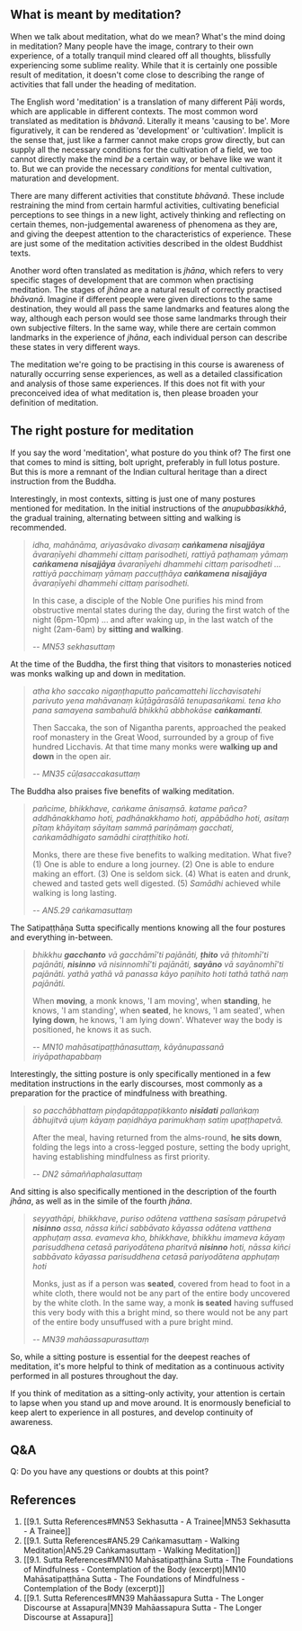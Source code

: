## What is meant by meditation?
When we talk about meditation, what do we mean? What's the mind doing in meditation? Many people have the image, contrary to their own experience, of a totally tranquil mind cleared off all thoughts, blissfully experiencing some sublime reality. While that it is certainly one possible result of meditation, it doesn't come close to describing the range of activities that fall under the heading of meditation.

The English word 'meditation' is a translation of many different Pāḷi words, which are applicable in different contexts. The most common word translated as meditation is *bhāvanā*. Literally it means 'causing to be'. More figuratively, it can be rendered as 'development' or 'cultivation'. Implicit is the sense that, just like a farmer cannot make crops grow directly, but can supply all the necessary conditions for the cultivation of a field, we too cannot directly make the mind *be* a certain way, or behave like we want it to. But we can provide the necessary *conditions* for mental cultivation, maturation and development.

There are many different activities that constitute *bhāvanā*. These include restraining the mind from certain harmful activities, cultivating beneficial perceptions to see things in a new light, actively thinking and reflecting on certain themes, non-judgemental awareness of phenomena as they are, and giving the deepest attention to the characteristics of experience. These are just some of the meditation activities described in the oldest Buddhist texts.

Another word often translated as meditation is *jhāna*, which refers to very specific stages of development that are common when practising meditation. The stages of *jhāna* are a natural result of correctly practised *bhāvanā*. Imagine if different people were given directions to the same destination, they would all pass the same landmarks and features along the way, although each person would see those same landmarks through their own subjective filters. In the same way, while there are certain common landmarks in the experience of *jhāna*, each individual person can describe these states in very different ways.

The meditation we're going to be practising in this course is awareness of naturally occurring sense experiences, as well as a detailed classification and analysis of those same experiences. If this does not fit with your preconceived idea of what meditation is, then please broaden your definition of meditation.

## The right posture for meditation
If you say the word 'meditation', what posture do you think of? The first one that comes to mind is sitting, bolt upright, preferably in full lotus posture. But this is more a remnant of the Indian cultural heritage than a direct instruction from the Buddha.

Interestingly, in most contexts, sitting is just one of many postures mentioned for meditation. In the initial instructions of the *anupubbasikkhā*, the gradual training, alternating between sitting and walking is recommended.

> *idha, mahānāma, ariyasāvako divasaṃ **caṅkamena** **nisajjāya** āvaraṇīyehi dhammehi cittaṃ parisodheti, rattiyā paṭhamaṃ yāmaṃ **caṅkamena** **nisajjāya** āvaraṇīyehi dhammehi cittaṃ parisodheti ... rattiyā pacchimaṃ yāmaṃ paccuṭṭhāya **caṅkamena** **nisajjāya** āvaraṇīyehi dhammehi cittaṃ parisodheti.* 
> 
> In this case, a disciple of the Noble One purifies his mind from obstructive mental states during the day, during the first watch of the night (6pm-10pm) ... and after waking up, in the last watch of the night (2am-6am) by **sitting and walking**.
> 
> -- *MN53 sekhasuttaṃ*

At the time of the Buddha, the first thing that visitors to monasteries noticed was monks walking up and down in meditation.

> *atha kho saccako nigaṇṭhaputto pañcamattehi licchavisatehi parivuto yena mahāvanaṃ kūṭāgārasālā tenupasaṅkami. tena kho pana samayena sambahulā bhikkhū abbhokāse **caṅkamanti**.*
> 
> Then Saccaka, the son of Nigantha parents, approached the peaked roof monastery in the Great Wood, surrounded by a group of five hundred Licchavis. At that time many monks were **walking up and down** in the open air.
> 
> -- *MN35 cūḷasaccakasuttaṃ*

The Buddha also praises five benefits of walking meditation.

> *pañcime, bhikkhave, caṅkame ānisaṃsā. katame pañca? addhānakkhamo hoti, padhānakkhamo hoti, appābādho hoti, asitaṃ pītaṃ khāyitaṃ sāyitaṃ sammā pariṇāmaṃ gacchati, caṅkamādhigato samādhi ciraṭṭhitiko hoti.*
> 
> Monks, there are these five benefits to walking meditation. What five? 
> (1) One is able to endure a long journey.
> (2) One is able to endure making an effort.
> (3) One is seldom sick.
> (4) What is eaten and drunk, chewed and tasted gets well digested.
> (5) *Samādhi* achieved while walking is long lasting.
> 
> -- *AN5.29 caṅkamasuttaṃ*

The Satipaṭṭhāṇa Sutta specifically mentions knowing all the four postures and everything in-between.

> *bhikkhu **gacchanto** vā gacchāmī’ti pajānāti, **ṭhito** vā ṭhitomhī’ti pajānāti, **nisinno** vā nisinnomhī’ti pajānāti, **sayāno** vā sayānomhī’ti pajānāti. yathā yathā vā panassa kāyo paṇihito hoti tathā tathā naṃ pajānāti.* 
> 
> When **moving**, a monk knows, 'I am moving', when **standing**, he knows, 'I am standing', when **seated**, he knows, 'I am seated', when **lying down**, he knows, 'I am lying down'. Whatever way the body is positioned, he knows it as such.
> 
> -- *MN10 mahāsatipaṭṭhānasuttaṃ, kāyānupassanā iriyāpathapabbaṃ*

Interestingly, the sitting posture is only specifically mentioned in a few meditation instructions in the early discourses, most commonly as a preparation for the practice of mindfulness with breathing.

> *so pacchābhattaṃ piṇḍapātappaṭikkanto **nisīdati** pallaṅkaṃ ābhujitvā ujuṃ kāyaṃ paṇidhāya parimukhaṃ satiṃ upaṭṭhapetvā.* 
> 
> After the meal, having returned from the alms-round, **he sits down**, folding the legs into a cross-legged posture, setting the body upright, having establishing mindfulness as first priority.
> 
> -- *DN2 sāmaññaphalasuttaṃ*
 
And sitting is also specifically mentioned in the description of the fourth *jhāna*, as well as in the simile of the fourth *jhāna*.

> *seyyathāpi, bhikkhave, puriso odātena vatthena sasīsaṃ pārupetvā **nisinno** assa, nāssa kiñci sabbāvato kāyassa odātena vatthena apphuṭaṃ assa. evameva kho, bhikkhave, bhikkhu imameva kāyaṃ parisuddhena cetasā pariyodātena pharitvā **nisinno** hoti, nāssa kiñci sabbāvato kāyassa parisuddhena cetasā pariyodātena apphuṭaṃ hoti* 
> 
> Monks, just as if a person was **seated**, covered from head to foot in a white cloth, there would not be any part of the entire body uncovered by the white cloth. In the same way, a monk **is seated** having suffused this very body with this a bright mind, so there would not be any part of the entire body unsuffused with a pure bright mind. 
> 
> -- *MN39 mahāassapurasuttaṃ*

So, while a sitting posture is essential for the deepest reaches of meditation, it's more helpful to think of meditation as a continuous activity performed in all postures throughout the day.

If you think of meditation as a sitting-only activity, your attention is certain to lapse when you stand up and move around. It is enormously beneficial to keep alert to experience in all postures, and develop continuity of awareness.

## Q&A

Q: Do you have any questions or doubts at this point?

## References
1. [[9.1. Sutta References#MN53 Sekhasutta - A Trainee|MN53 Sekhasutta - A Trainee]]
2. [[9.1. Sutta References#AN5.29 Caṅkamasuttaṃ - Walking Meditation|AN5.29 Caṅkamasuttaṃ - Walking Meditation]]
3. [[9.1. Sutta References#MN10 Mahāsatipaṭṭhāna Sutta - The Foundations of Mindfulness - Contemplation of the Body (excerpt)|MN10 Mahāsatipaṭṭhāna Sutta - The Foundations of Mindfulness - Contemplation of the Body (excerpt)]]
4. [[9.1. Sutta References#MN39 Mahāassapura Sutta - The Longer Discourse at Assapura|MN39 Mahāassapura Sutta - The Longer Discourse at Assapura]]


